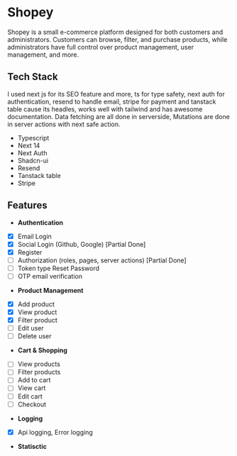 
# Shopey
Shopey is a small e-commerce platform designed for both customers and administrators. Customers can browse, filter, and purchase products, while administrators have full control over product management, user management, and more. 

## Tech Stack
I used next js for its SEO feature and more, ts for type safety, next auth for authentication, resend to handle email, stripe for payment and tanstack table cause its headles, works well with tailwind and has awesome documentation. Data fetching are all done in serverside, Mutations are done in server actions with next safe action.
  
- Typescript
- Next 14
- Next Auth
- Shadcn-ui
- Resend
- Tanstack table
- Stripe

## Features
-  **Authentication**
- [x] Email Login
- [x] Social Login (Github, Google) [Partial Done]
- [x] Register
- [ ] Authorization (roles, pages, server actions) [Partial Done]
- [ ] Token type Reset Password
- [ ] OTP email verification

-  **Product Management**
- [x] Add product
- [x] View product
- [x] Filter product
- [ ] Edit user
- [ ] Delete user
-  **Cart & Shopping**

- [ ] View products
- [ ] Filter products
- [ ] Add to cart
- [ ] View cart
- [ ] Edit cart
- [ ] Checkout

-  **Logging**
- [x] Api logging, Error logging

-  **Statisctic**